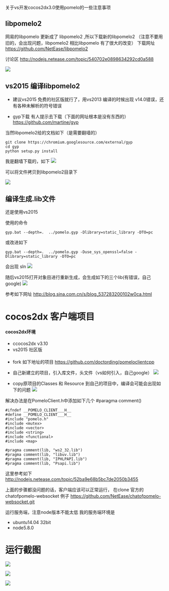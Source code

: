 关于vs开发cocos2dx3.0使用pomelo的一些注意事项

## libpomelo2

网易的libpomelo 更新成了 libpomelo2 ,所以下载新的libpomelo2
（注意不要用旧的，会出现问题，libpomelo2 相比libpomelo 有了很大的改变）
下载网址
https://github.com/NetEase/libpomelo2

讨论区
http://nodejs.netease.com/topic/540702e0898634292cd0a588

![](http://i.imgur.com/fYKeHlu.png)

## vs2015 编译libpomelo2

* 建议vs2015 免费的社区版就行了，用vs2013 编译的时候出现 v14.0错误，还有各种未解析的符号错误

* gyp下载
有人提示去下载（下面的网址根本是没有东西的）
https://github.com/martine/gyp 


当然libpomelo2给的文档如下（是需要翻墙的）
 
```
git clone https://chromium.googlesource.com/external/gyp
cd gyp
python setup.py install
```

我是翻墙下载的，如下
![](http://i.imgur.com/Rex91Ct.jpg)

可以将文件拷贝到libpomelo2目录下

![](http://i.imgur.com/BBNIGpx.png)


## 编译生成.lib文件

还是使用vs2015

使用的命令
```
gyp.bat --depth=.  ../pomelo.gyp -Dlibrary=static_library -DTO=pc​​
```
或改进如下
```
gyp.bat --depth=.  ../pomelo.gyp -Duse_sys_openssl=false -Dlibrary=static_library -DTO=pc
```
会出现 sln
![](http://i.imgur.com/6n9c2I2.png)


随后vs2015打开对象目进行重新生成，会生成如下的三个lib(有错误，自己google)
![](http://i.imgur.com/K8YL0fP.png)


参考如下网址
http://blog.sina.com.cn/s/blog_537283200102w0ca.html


# cocos2dx 客户端项目


#### cocos2dx环境

* ccocos2dx v3.10
* vs2015 社区版

#### 

* fork 如下地址的项目 
https://github.com/doctording/pomeloclientcpp

* 自己新建立的项目，引入库文件，头文件（vs如何引入，自己google）
![](http://i.imgur.com/qoEhRxV.png)

* copy原项目的Classes 和 Resource 到自己的项目中，编译会可能会出现如下的问题
![](http://i.imgur.com/ZbQqYyK.png)


解决办法是在PomeloClient.h中添加如下几个 #paragma comment()

````
#ifndef __POMELO_CLIENT___H__
#define __POMELO_CLIENT___H__
#include "pomelo.h"
#include <mutex>
#include <vector>
#include <string>
#include <functional>
#include <map>

#pragma comment(lib, "ws2_32.lib")
#pragma comment(lib, "libuv.lib")
#pragma comment(lib, "IPHLPAPI.lib")
#pragma comment(lib, "Psapi.lib")
````

这里参考如下
http://nodejs.netease.com/topic/52ba9e68b5bc7de2050b3455


上面的步骤都没问题的话，客户端应该可以正常运行，
在clone 官方的chatofpomelo-websocket 例子
https://github.com/NetEase/chatofpomelo-websocket.git

运行服务端，注意node版本不能太低
我的服务端环境是
* ubuntu14.04 32bit
* node5.8.0

# 运行截图
![](http://i.imgur.com/0AkG4D0.png)

![](http://i.imgur.com/JxgwQsr.png)

![](http://i.imgur.com/WLK0MkV.png)
